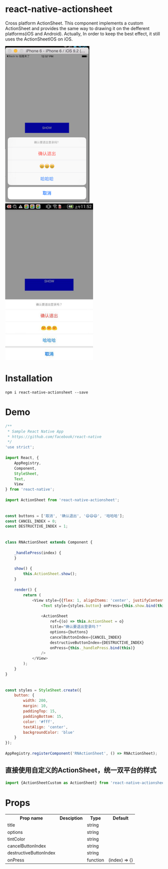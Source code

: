 # react-native-actionsheet
Cross platform ActionSheet. This component implements a custom ActionSheet  and provides the same way to drawing it on the defferent platforms(iOS and Android). Actually, In order to keep the best effect, it still uses the ActionSheetIOS on iOS.

<img height="500" src="./doc/ios.png"> <img height="500" src="./doc/android.png">

# Installation

```
npm i react-native-actionsheet --save
```

# Demo

```javascript
/**
 * Sample React Native App
 * https://github.com/facebook/react-native
 */
'use strict';

import React, {
    AppRegistry,
    Component,
    StyleSheet,
    Text,
    View
} from 'react-native';

import ActionSheet from 'react-native-actionsheet';


const buttons = ['取消', '确认退出', '😄😄😄', '哈哈哈'];
const CANCEL_INDEX = 0;
const DESTRUCTIVE_INDEX = 1;


class RNActionSheet extends Component {

    _handlePress(index) {
    }

    show() {
        this.ActionSheet.show();
    }

    render() {
        return (
            <View style={{flex: 1, alignItems: 'center', justifyContent: 'center'}}>
                <Text style={styles.button} onPress={this.show.bind(this)}>SHOW</Text>

                <ActionSheet 
                    ref={(o) => this.ActionSheet = o}
                    title="确认要退出登录吗？"
                    options={buttons}
                    cancelButtonIndex={CANCEL_INDEX}
                    destructiveButtonIndex={DESTRUCTIVE_INDEX}
                    onPress={this._handlePress.bind(this)}
                />
            </View>
        );
    }
}


const styles = StyleSheet.create({
    button: {
        width: 200,
        margin: 10,
        paddingTop: 15,
        paddingBottom: 15,
        color: '#fff',
        textAlign: 'center',
        backgroundColor: 'blue'
    }
});

AppRegistry.registerComponent('RNActionSheet', () => RNActionSheet);
```

## 直接使用自定义的ActionSheet，统一双平台的样式

```js
import {ActionSheetCustom as ActionSheet} from 'react-native-actionsheet';
```

# Props

<table>
    <tr>
        <th>Prop name</th>
        <th>Desciption</th>
        <th>Type</th>
        <th>Default</th>
    </tr>
    <tr>
        <td>title</td>
        <td></td>
        <td>string</td>
        <td></td>
    </tr>
    <tr>
        <td>options</td>
        <td></td>
        <td>string</td>
        <td></td>
    </tr>
    <tr>
        <td>tintColor</td>
        <td></td>
        <td>string</td>
        <td></td>
    </tr>
    <tr>
        <td>cancelButtonIndex</td>
        <td></td>
        <td>string</td>
        <td></td>
    </tr>
    <tr>
        <td>destructiveButtonIndex</td>
        <td></td>
        <td>string</td>
        <td></td>
    </tr>
    <tr>
        <td>onPress</td>
        <td></td>
        <td>function</td>
        <td>(index) => {}</td>
    </tr>
</table>

